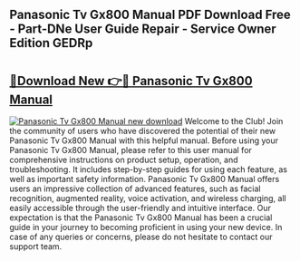 ## Panasonic Tv Gx800 Manual PDF Download Free - Part-DNe User Guide Repair - Service Owner Edition GEDRp

# <h2><a href="http://cf29654.oget.top/?id=Panasonic+Tv+Gx800+Manual">🔗Download New 👉🔴 Panasonic Tv Gx800 Manual</a></h2>

[![Panasonic Tv Gx800 Manual new download](https://i.imgur.com/5g1atiW.png)](http://cf29654.oget.top/?id=Panasonic+Tv+Gx800+Manual)
Welcome to the Club! Join the community of users who have discovered the potential of their new Panasonic Tv Gx800 Manual with this helpful manual. Before using your Panasonic Tv Gx800 Manual, please refer to this user manual for comprehensive instructions on product setup, operation, and troubleshooting. It includes step-by-step guides for using each feature, as well as important safety information. Panasonic Tv Gx800 Manual offers users an impressive collection of advanced features, such as facial recognition, augmented reality, voice activation, and wireless charging, all easily accessible through the user-friendly and intuitive interface. Our expectation is that the Panasonic Tv Gx800 Manual has been a crucial guide in your journey to becoming proficient in using your new device. In case of any queries or concerns, please do not hesitate to contact our support team.
